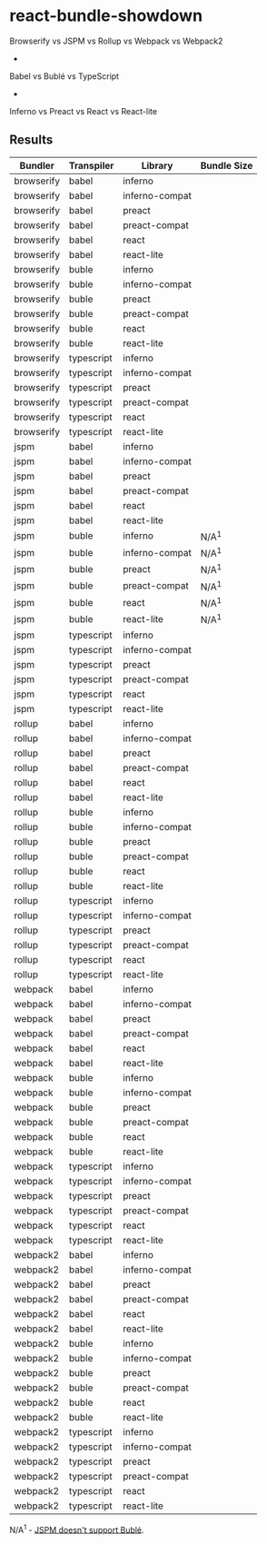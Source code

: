 # react-bundle-showdown
Browserify vs JSPM vs Rollup vs Webpack vs Webpack2

+

Babel vs Bublé vs TypeScript

+

Inferno vs Preact vs React vs React-lite

## Results

| Bundler   | Transpiler| Library       | Bundle Size       |
| --------- | --------- | ------------- | ----------------- |
| browserify| babel     | inferno       |                   |
| browserify| babel     | inferno-compat|                   |
| browserify| babel     | preact        |                   |
| browserify| babel     | preact-compat |                   |
| browserify| babel     | react         |                   |
| browserify| babel     | react-lite    |                   |
| browserify| buble     | inferno       |                   |
| browserify| buble     | inferno-compat|                   |
| browserify| buble     | preact        |                   |
| browserify| buble     | preact-compat |                   |
| browserify| buble     | react         |                   |
| browserify| buble     | react-lite    |                   |
| browserify| typescript| inferno       |                   |
| browserify| typescript| inferno-compat|                   |
| browserify| typescript| preact        |                   |
| browserify| typescript| preact-compat |                   |
| browserify| typescript| react         |                   |
| browserify| typescript| react-lite    |                   |
| jspm      | babel     | inferno       |                   |
| jspm      | babel     | inferno-compat|                   |
| jspm      | babel     | preact        |                   |
| jspm      | babel     | preact-compat |                   |
| jspm      | babel     | react         |                   |
| jspm      | babel     | react-lite    |                   |
| jspm      | buble     | inferno       | N/A<sup>1</sup>   |
| jspm      | buble     | inferno-compat| N/A<sup>1</sup>   |
| jspm      | buble     | preact        | N/A<sup>1</sup>   |
| jspm      | buble     | preact-compat | N/A<sup>1</sup>   |
| jspm      | buble     | react         | N/A<sup>1</sup>   |
| jspm      | buble     | react-lite    | N/A<sup>1</sup>   |
| jspm      | typescript| inferno       |                   |
| jspm      | typescript| inferno-compat|                   |
| jspm      | typescript| preact        |                   |
| jspm      | typescript| preact-compat |                   |
| jspm      | typescript| react         |                   |
| jspm      | typescript| react-lite    |                   |
| rollup    | babel     | inferno       |                   |
| rollup    | babel     | inferno-compat|                   |
| rollup    | babel     | preact        |                   |
| rollup    | babel     | preact-compat |                   |
| rollup    | babel     | react         |                   |
| rollup    | babel     | react-lite    |                   |
| rollup    | buble     | inferno       |                   |
| rollup    | buble     | inferno-compat|                   |
| rollup    | buble     | preact        |                   |
| rollup    | buble     | preact-compat |                   |
| rollup    | buble     | react         |                   |
| rollup    | buble     | react-lite    |                   |
| rollup    | typescript| inferno       |                   |
| rollup    | typescript| inferno-compat|                   |
| rollup    | typescript| preact        |                   |
| rollup    | typescript| preact-compat |                   |
| rollup    | typescript| react         |                   |
| rollup    | typescript| react-lite    |                   |
| webpack   | babel     | inferno       |                   |
| webpack   | babel     | inferno-compat|                   |
| webpack   | babel     | preact        |                   |
| webpack   | babel     | preact-compat |                   |
| webpack   | babel     | react         |                   |
| webpack   | babel     | react-lite    |                   |
| webpack   | buble     | inferno       |                   |
| webpack   | buble     | inferno-compat|                   |
| webpack   | buble     | preact        |                   |
| webpack   | buble     | preact-compat |                   |
| webpack   | buble     | react         |                   |
| webpack   | buble     | react-lite    |                   |
| webpack   | typescript| inferno       |                   |
| webpack   | typescript| inferno-compat|                   |
| webpack   | typescript| preact        |                   |
| webpack   | typescript| preact-compat |                   |
| webpack   | typescript| react         |                   |
| webpack   | typescript| react-lite    |                   |
| webpack2  | babel     | inferno       |                   |
| webpack2  | babel     | inferno-compat|                   |
| webpack2  | babel     | preact        |                   |
| webpack2  | babel     | preact-compat |                   |
| webpack2  | babel     | react         |                   |
| webpack2  | babel     | react-lite    |                   |
| webpack2  | buble     | inferno       |                   |
| webpack2  | buble     | inferno-compat|                   |
| webpack2  | buble     | preact        |                   |
| webpack2  | buble     | preact-compat |                   |
| webpack2  | buble     | react         |                   |
| webpack2  | buble     | react-lite    |                   |
| webpack2  | typescript| inferno       |                   |
| webpack2  | typescript| inferno-compat|                   |
| webpack2  | typescript| preact        |                   |
| webpack2  | typescript| preact-compat |                   |
| webpack2  | typescript| react         |                   |
| webpack2  | typescript| react-lite    |                   |

N/A<sup>1</sup> - [JSPM doesn't support Bublé](https://github.com/jspm/jspm-cli/issues/1721).
